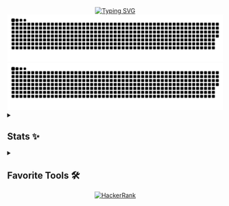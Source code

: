 <div align="center">
  <a href="https://git.io/typing-svg">
    <img src="https://readme-typing-svg.demolab.com?font=Fira+Code&weight=600&duration=3000&pause=1000&color=1532F7&vCenter=true&width=500&separator=%3C&lines=System.out.print(%22Hello%2C+I'm+Mindlunny%22);%3Cconsole.log(%22Привет%2C+я+PineberryCode%22)" alt="Typing SVG">
  </a>
</div>

<div align="center">
  <img src="https://raw.githubusercontent.com/PineberryCode/PineberryCode/output/github-contribution-grid-snake-dark.svg#gh-dark-mode-only">
  <img src="https://raw.githubusercontent.com/PineberryCode/PineberryCode/output/github-contribution-grid-snake.svg#gh-light-mode-only">
</div>

<details>
  <summary><h2>Stats ✨</h2></summary>
<div align="center">
<a href="https://git.io/streak-stats"><img src="https://github-readme-stats.vercel.app/api/top-langs/?username=PineberryCode&layout=compact&langs_count=10&hide=html,mustache,CSS&bg_color=0c0021&icon_color=F8D866&title_color=F85D7F&hide_border=true" height="192px"></a>
<a href="https://git.io/streak-stats"><img src="https://streak-stats.demolab.com/?user=PineberryCode&theme=radical&border_radius=5&include_all_commits=true&hide_border=true" alt="GitHub Streak" height="192px"></a>

</div>
</details>

<details>
  <summary><h2>Favorite Tools 🛠️</h2></summary>
  <h3>🗄️ Databases and Cloud Hosting</h3>
  <a href="#"><img alt="MongoDB" src ="https://img.shields.io/badge/MongoDB-4ea94b.svg?logo=mongodb&logoColor=black"></a>
  <a href="#"><img alt="MySQL" src="https://img.shields.io/badge/MySQL-00f.svg?logo=mysql&logoColor=black"></a>
  <a href="#"><img alt="GitHub Pages" src="https://img.shields.io/badge/GitHub%20Pages-327FC7.svg?logo=github&logoColor=black"></a>
  <a href="#"><img alt="PostgreSQL" src="https://img.shields.io/badge/PostgreSQL-316192.svg?logo=postgresql&logoColor=black"></a>
  <a href="#"><img alt="MSSQL Server" src="https://img.shields.io/badge/SQL%20Server-CC2927?style=plastice&logo=microsoft-sql-server&logoColor=black"></a>
  <a href="#"><img alt="Mongo Atlas" src="https://img.shields.io/badge/MongoDB%20Atlas-4EA94B?style=plastic&logo=mongodb&logoColor=black">
  <h3>👾 Frameworks and Library</h3>
  <a href="#"><img alt="Bootstrap" src="https://img.shields.io/badge/Bootstrap-7952B3.svg?logo=bootstrap&logoColor=black"></a>
  <a href="#"><img alt="Express.js" src="https://img.shields.io/badge/Express.js-404d59.svg?logo=express&logoColor=black"></a>
  <a href="#"><img alt="GraphQL" src="https://img.shields.io/badge/GraphQL-E10098?style=plastic&logo=graphql&logoColor=black"></a>
  <a href="#"><img alt="Apollo GraphQL" src="https://img.shields.io/badge/Apollo%20GraphQL-311C87?style=plastic&logo=apollo-graphql&logoColor=black"></a>
  <a href="#"><img alt="Node JS" src="https://img.shields.io/badge/Node.js-339933?style=plastic&logo=node.js&logoColor=black"></a>
  <a href="#"><img alt="NPM" src="https://img.shields.io/badge/npm-CB3837?style=plastic&logo=npm&logoColor=black"></a>
  <a href="#"><img alt="Java FX" src="https://img.shields.io/badge/JavaFX-0496FF?style=plastic&logo=javafx&logoColor=black"></a>
  <a href="#"><img alt="Lombok" src="https://img.shields.io/badge/Lombok-BCB8B1?style=plastic&logo=lombok&logoColor=black"></a>
  <a href="#"><img alt="Spring Boot" src="https://img.shields.io/badge/Spring%20Boot-6DB33F?style=plastic&logo=spring-boot&logoColor=black">
  <a href="#"><img alt="Quarkus" src="https://img.shields.io/badge/Quarkus-469678?style=plastic&logo=quarkus&logoColor=black"></a>
  <a href="#"><img alt="Java Swing" src="https://img.shields.io/badge/Java%20Swing-D34A4A?style=plastic&logo=java&logoColor=black"></a>
  <a href="#"><img alt="Flask" src="https://img.shields.io/badge/Flask-000000?style=plastic&logo=flask&logoColor=white"></a>
</details>

<div align="center">
  <a href=""><img alt="HackerRank" src="https://img.shields.io/badge/-Hackerrank-2EC866?style=for-the-badge&logo=HackerRank&logoColor=white"></a>
</div>

